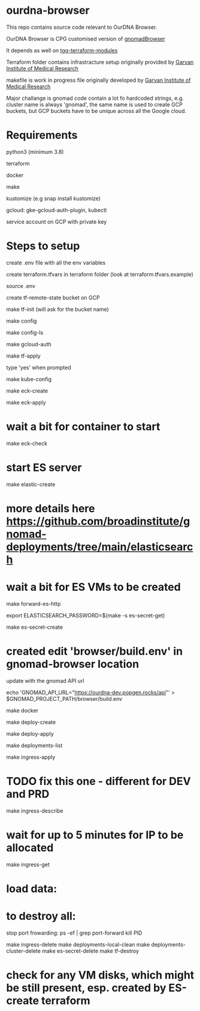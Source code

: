 # ourdna-browser

This repo contains source code relevant to OurDNA Browser.

OurDNA Browser is CPG customised version of [gnomadBrowser](https://github.com/populationgenomics/gnomad-browser)

It depends as well on [tgg-terraform-modules](https://github.com/populationgenomics/tgg-terraform-modules)

Terraform folder contains infrastracture setup originally provided by [Garvan Institute of Medical Research](https://github.com/Garvan-Data-Science-Platform/gnomad-browser/tree/autism-crc-coverage/terraform)

makefile is work in progress file originally developed by [Garvan Institute of Medical Research](https://github.com/Garvan-Data-Science-Platform/gnomad-browser/blob/autism-crc-coverage/makefile)

Major challange is gnomad code contain a lot fo hardcoded strings, e.g. cluster name is always 'gnomad', the same name is used to create GCP buckets, but GCP buckets have to be unique across all the Google cloud.

# Requirements

python3 (minimum 3.8)

terraform

docker

make

kustomize (e.g snap install kustomize)

gcloud: gke-gcloud-auth-plugin, kubectl

service account on GCP with private key


# Steps to setup

create .env file with all the env variables

create terraform.tfvars in terraform folder (look at terraform.tfvars.example)

source .env

create tf-remote-state bucket on GCP

make tf-init (will ask for the bucket name)

make config

make config-ls

make gcloud-auth

make tf-apply

type 'yes' when prompted

make kube-config

make eck-create

make eck-apply

# wait a bit for container to start

make eck-check

# start ES server

make elastic-create

# more details here https://github.com/broadinstitute/gnomad-deployments/tree/main/elasticsearch

# wait a bit for ES VMs to be created

make forward-es-http

export ELASTICSEARCH_PASSWORD=$(make -s es-secret-get)

make es-secret-create

# created edit 'browser/build.env' in gnomad-browser location
update with the gnomad API url

echo 'GNOMAD_API_URL="https://ourdna-dev.popgen.rocks/api"' > $GNOMAD_PROJECT_PATH/browser/build.env

make docker

make deploy-create

make deploy-apply

make deployments-list

make ingress-apply

# TODO fix this one - different for DEV and PRD
make ingress-describe

# wait for up to 5 minutes for IP to be allocated
make ingress-get

# load data:






# to destroy all:

stop port frowarding:
ps -ef | grep port-forward
kill PID

make ingress-delete
make deployments-local-clean
make deployments-cluster-delete
make es-secret-delete
make tf-destroy

# check for any VM disks, which might be still present, esp. created by ES-create terraform



